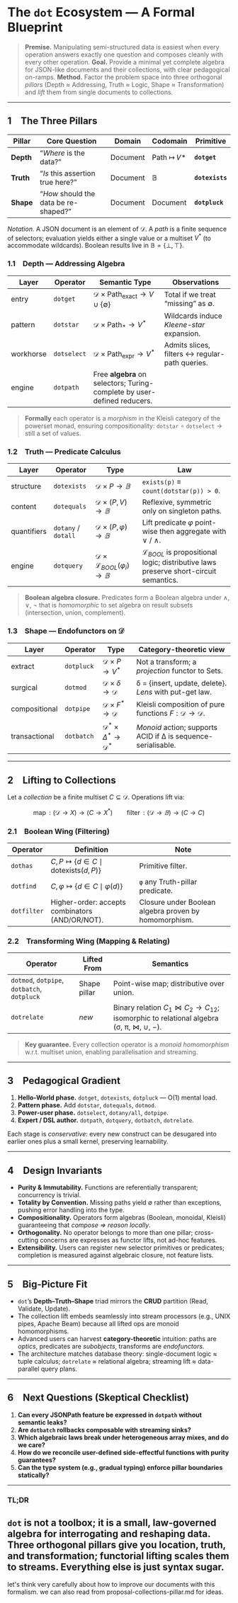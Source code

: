 # The `dot` Ecosystem — A Formal Blueprint

> **Premise.** Manipulating semi-structured data is easiest when every operation answers exactly one question and composes cleanly with every other operation.
> **Goal.** Provide a minimal yet complete algebra for JSON-like documents and their collections, with clear pedagogical on-ramps.
> **Method.** Factor the problem space into three orthogonal *pillars* (Depth ≈ Addressing, Truth ≈ Logic, Shape ≈ Transformation) and *lift* them from single documents to collections.

---

## 1 The Three Pillars

| Pillar    | Core Question                         | Domain   | Codomain    | Primitive       |
| --------- | ------------------------------------- | -------- | ----------- | --------------- |
| **Depth** | “*Where* is the data?”                | Document | Path ↦ 𝑉\* | **`dotget`**    |
| **Truth** | “*Is* this assertion true here?”      | Document | 𝔹          | **`dotexists`** |
| **Shape** | “*How* should the data be re-shaped?” | Document | Document    | **`dotpluck`**  |

*Notation.* A JSON document is an element of $\mathcal D$. A *path* is a finite sequence of selectors; evaluation yields either a single value or a multiset $V^{*}$ (to accommodate wildcards). Boolean results live in $\mathbb B=\{\bot,\top\}$.

### 1.1 Depth — Addressing Algebra

| Layer     | Operator    | Semantic Type                                                            | Observations                                   |
| --------- | ----------- | ------------------------------------------------------------------------ | ---------------------------------------------- |
| entry     | `dotget`    | $\mathcal D \times \text{Path}_{\text{exact}}\to V\cup\{\emptyset\}$     | Total if we treat “missing” as $\emptyset$.    |
| pattern   | `dotstar`   | $\mathcal D \times \text{Path}_{*} \to V^{*}$                            | Wildcards induce *Kleene-star* expansion.      |
| workhorse | `dotselect` | $\mathcal D \times \text{Path}_{\text{expr}} \to V^{*}$                  | Admits slices, filters ↔ regular-path queries. |
| engine    | `dotpath`   | Free **algebra** on selectors; Turing-complete by user-defined reducers. |                                                |

> **Formally** each operator is a *morphism* in the Kleisli category of the powerset monad, ensuring compositionality: `dotstar` ∘ `dotselect` → still a set of values.

### 1.2 Truth — Predicate Calculus

| Layer       | Operator            | Type                                              | Law                                                                                             |
| ----------- | ------------------- | ------------------------------------------------- | ----------------------------------------------------------------------------------------------- |
| structure   | `dotexists`         | $\mathcal D \times P \to 𝔹$                      | `exists(p)` ≡ `count(dotstar(p)) > 0`.                                                          |
| content     | `dotequals`         | $\mathcal D \times (P,V) \to 𝔹$                  | Reflexive, symmetric only on singleton paths.                                                   |
| quantifiers | `dotany` / `dotall` | $\mathcal D \times (P, φ) \to 𝔹$                 | Lift predicate $φ$ point-wise then aggregate with ∨ / ∧.                                        |
| engine      | `dotquery`          | $\mathcal D \times \mathcal L_{BOOL}(φ_i) \to 𝔹$ | $\mathcal L_{BOOL}$ is propositional logic; distributive laws preserve short-circuit semantics. |

> **Boolean algebra closure.** Predicates form a Boolean algebra under ∧, ∨, ¬ that is *homomorphic* to set algebra on result subsets (intersection, union, complement).

### 1.3 Shape — Endofunctors on $\mathcal D$

| Layer         | Operator   | Type                                             | Category-theoretic view                                           |
| ------------- | ---------- | ------------------------------------------------ | ----------------------------------------------------------------- |
| extract       | `dotpluck` | $\mathcal D \times P \to V^{*}$                  | Not a transform; a *projection* functor to Sets.                  |
| surgical      | `dotmod`   | $\mathcal D \times δ \to \mathcal D$             | δ = {insert, update, delete}. *Lens* with put-get law.            |
| compositional | `dotpipe`  | $\mathcal D \times F^{*} \to \mathcal D$         | Kleisli composition of pure functions $F: \mathcal D→\mathcal D$. |
| transactional | `dotbatch` | $\mathcal D^{*} \times Δ^{*} \to \mathcal D^{*}$ | *Monoid* action; supports ACID if Δ is sequence-serialisable.     |

---

## 2 Lifting to Collections

Let a *collection* be a finite multiset $C \subseteq \mathcal D$. Operations lift via:

$$
\operatorname{map} : (\mathcal D \to X) \to (C \to X^{*}) \qquad
\operatorname{filter} : (\mathcal D \to 𝔹) \to (C \to C)
$$

### 2.1 Boolean Wing (Filtering)

| Operator    | Definition                                        | Note                                                  |
| ----------- | ------------------------------------------------- | ----------------------------------------------------- |
| `dothas`    | $C, P \mapsto \{d∈C \mid \text{dotexists}(d,P)\}$ | Primitive filter.                                     |
| `dotfind`   | $C, φ \mapsto \{d∈C \mid φ(d)\}$                  | `φ` any Truth-pillar predicate.                       |
| `dotfilter` | Higher-order: accepts combinators (AND/OR/NOT).   | Closure under Boolean algebra proven by homomorphism. |

### 2.2 Transforming Wing (Mapping & Relating)

| Operator                                    | Lifted From  | Semantics                                                                                     |
| ------------------------------------------- | ------------ | --------------------------------------------------------------------------------------------- |
| `dotmod`, `dotpipe`, `dotbatch`, `dotpluck` | Shape pillar | Point-wise map; distributive over union.                                                      |
| `dotrelate`                                 | *new*        | Binary relation $C_1 \Join C_2 \to C_{12}$; isomorphic to relational algebra (σ, π, ⋈, ∪, −). |

> **Key guarantee.** Every collection operator is a *monoid homomorphism* w\.r.t. multiset union, enabling parallelisation and streaming.

---

## 3 Pedagogical Gradient

1. **Hello-World phase.** `dotget`, `dotexists`, `dotpluck` —  O(1) mental load.
2. **Pattern phase.** Add `dotstar`, `dotequals`, `dotmod`.
3. **Power-user phase.** `dotselect`, `dotany/all`, `dotpipe`.
4. **Expert / DSL author.** `dotpath`, `dotquery`, `dotbatch`, `dotrelate`.

Each stage is *conservative*: every new construct can be desugared into earlier ones plus a small kernel, preserving learnability.

---

## 4 Design Invariants

* **Purity & Immutability.** Functions are referentially transparent; concurrency is trivial.
* **Totality by Convention.** Missing paths yield $\emptyset$ rather than exceptions, pushing error handling into the type.
* **Compositionality.** Operators form algebras (Boolean, monoidal, Kleisli) guaranteeing that *compose ⇒ reason locally*.
* **Orthogonality.** No operator belongs to more than one pillar; cross-cutting concerns are expresses as functor lifts, not ad-hoc features.
* **Extensibility.** Users can register new selector primitives or predicates; completion is measured against algebraic closure, not feature lists.

---

## 5 Big-Picture Fit

* `dot`’s **Depth–Truth–Shape** triad mirrors the **CRUD** partition (Read, Validate, Update).
* The collection lift embeds seamlessly into stream processors (e.g., UNIX pipes, Apache Beam) because all lifted ops are monoid homomorphisms.
* Advanced users can harvest **category-theoretic** intuition: paths are *optics*, predicates are *subobjects*, transforms are *endofunctors*.
* The architecture matches database theory: single-document logic ≈ tuple calculus; `dotrelate` ≈ relational algebra; streaming lift ≈ data-parallel query plans.

---

## 6 Next Questions (Skeptical Checklist)

1. **Can every JSONPath feature be expressed in `dotpath` without semantic leaks?**
2. **Are `dotbatch` rollbacks composable with streaming sinks?**
3. **Which algebraic laws break under heterogeneous array mixes, and do we care?**
4. **How do we reconcile user-defined side-effectful functions with purity guarantees?**
5. **Can the type system (e.g., gradual typing) enforce pillar boundaries statically?**

---

### TL;DR

`dot` is not a toolbox; it is a **small, law-governed algebra** for interrogating and reshaping data.
Three orthogonal pillars give you location, truth, and transformation; functorial lifting scales them to streams. Everything else is just syntax sugar.
-------------------------------------------------------------------------------------------------------

let's think very carefully about how to improve  our documents with this formalism. we can also read from proposal-collections-pillar.md for ideas.
